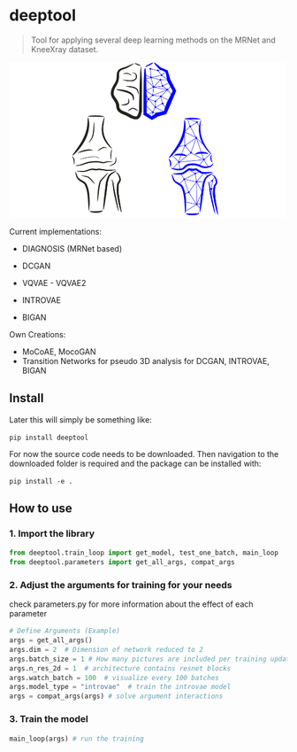 # deeptool
> Tool for applying several deep learning methods on the MRNet and KneeXray dataset.



<img src="nbs\img\deeptool.png" alt="Drawing" style="width: 500px;">

Current implementations:

* DIAGNOSIS (MRNet based)

* DCGAN
* VQVAE - VQVAE2
* INTROVAE
* BIGAN

Own Creations:
* MoCoAE, MocoGAN
* Transition Networks for pseudo 3D analysis for DCGAN, INTROVAE, BIGAN 



## Install

Later this will simply be something like:

`pip install deeptool`

For now the source code needs to be downloaded.
Then navigation to the downloaded folder is required and the package can be installed with:

`pip install -e .`

## How to use

### 1. Import the library

```python
from deeptool.train_loop import get_model, test_one_batch, main_loop
from deeptool.parameters import get_all_args, compat_args
```

### 2. Adjust the arguments for training for your needs
check parameters.py for more information about the effect of each parameter

```python
# Define Arguments (Example)
args = get_all_args()
args.dim = 2  # Dimension of network reduced to 2
args.batch_size = 1 # How many pictures are included per training update
args.n_res_2d = 1  # architecture contains resnet blocks
args.watch_batch = 100  # visualize every 100 batches
args.model_type = "introvae"  # train the introvae model
args = compat_args(args) # solve argument interactions
```

### 3. Train the model

```python
main_loop(args) # run the training
```
